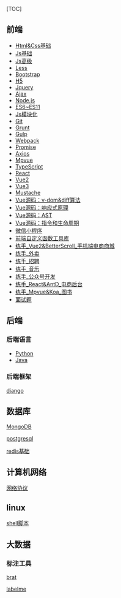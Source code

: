 [TOC]
## 前端
- [Html&Css基础]()
- [Js基础]()
- [Js高级]()
- [Less]()
- [Bootstrap]()
- [H5](https://gitee.com/mindcons/code_total/blob/master/md_doc/h5.md)
- [Jquery]()
- [Ajax]()
- [Node.js]()
- [ES6~ES11]()
- [Js模块化]()
- [Git]()
- [Grunt]()
- [Gulp]()
- [Webpack]()
- [Promise]()
- [Axios]()
- [Mpvue]()
- [TypeScript]()
- [React]()
- [Vue2]()
- [Vue3]()
- [Mustache]()
- [Vue源码：v-dom&diff算法]()
- [Vue源码：响应式原理]()
- [Vue源码：AST]()
- [Vue源码：指令和生命周期]()
- [微信小程序]()
- [前端自定义函数工具库]()
- [练手_Vue2&BetterScroll_手机端电商商城]()
- [练手_外卖]()
- [练手_招聘]()
- [练手_音乐]()
- [练手_公众号开发]()
- [练手_React&AntD_电商后台]()
- [练手_Mpvue&Koa_图书]()
- [面试题]()
## 后端
### 后端语言
- [Python]()
- [Java]()
### 后端框架
[django]()

## 数据库
[MongoDB]()

[postgresql]()

[redis基础](https://gitee.com/mindcons/code_total/blob/master/md_doc/redis.md)

## 计算机网络
[网络协议]()

## linux
[shell脚本]()

## 大数据
### 标注工具
[brat]()

[labelme]()
